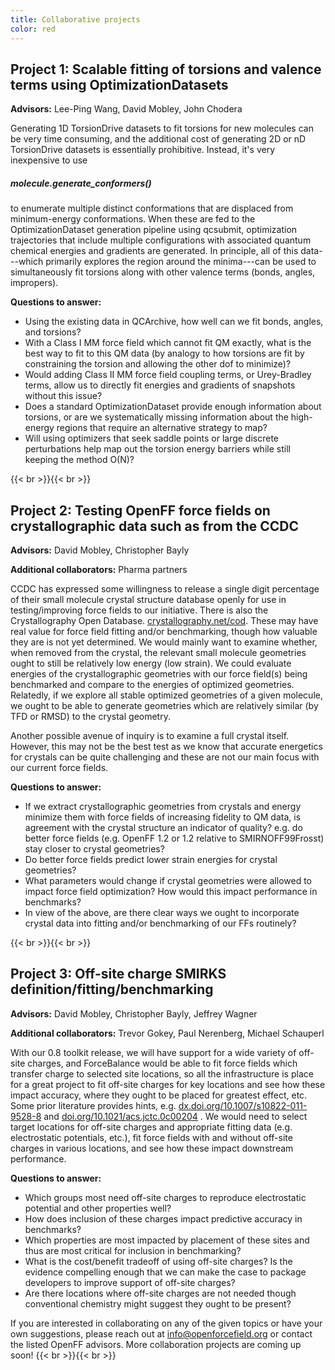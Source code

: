 ```yaml
---
title: Collaborative projects
color: red
---
```


## Project 1: Scalable fitting of torsions and valence terms using OptimizationDatasets ##

**Advisors:** Lee-Ping Wang, David Mobley, John Chodera

Generating 1D TorsionDrive datasets to fit torsions for new molecules can be very time consuming, and the additional cost of generating 2D or nD TorsionDrive datasets is essentially prohibitive. Instead, it&#39;s very inexpensive to use

##### molecule.generate\_conformers() #####

to enumerate multiple distinct conformations that are displaced from minimum-energy conformations. When these are fed to the OptimizationDataset generation pipeline using qcsubmit, optimization trajectories that include multiple configurations with associated quantum chemical energies and gradients are generated. In principle, all of this data---which primarily explores the region around the minima---can be used to simultaneously fit torsions along with other valence terms (bonds, angles, impropers).

**Questions to answer:**

- Using the existing data in QCArchive, how well can we fit bonds, angles, and torsions?
- With a Class I MM force field which cannot fit QM exactly, what is the best way to fit to this QM data (by analogy to how torsions are fit by constraining the torsion and allowing the other dof to minimize)?
- Would adding Class II MM force field coupling terms, or Urey-Bradley terms, allow us to directly fit energies and gradients of snapshots without this issue?
- Does a standard OptimizationDataset provide enough information about torsions, or are we systematically missing information about the high-energy regions that require an alternative strategy to map?
- Will using optimizers that seek saddle points or large discrete perturbations help map out the torsion energy barriers while still keeping the method O(N)?

{{< br >}}{{< br >}}
## Project 2: Testing OpenFF force fields on crystallographic data such as from the CCDC ##

**Advisors:** David Mobley, Christopher Bayly

**Additional collaborators:** Pharma partners

CCDC has expressed some willingness to release a single digit percentage of their small molecule crystal structure database openly for use in testing/improving force fields to our initiative. There is also the Crystallography Open Database. [crystallography.net/cod](https://www.crystallography.net/cod/). These may have real value for force field fitting and/or benchmarking, though how valuable they are is not yet determined. We would mainly want to examine whether, when removed from the crystal, the relevant small molecule geometries ought to still be relatively low energy (low strain). We could evaluate energies of the crystallographic geometries with our force field(s) being benchmarked and compare to the energies of optimized geometries. Relatedly, if we explore all stable optimized geometries of a given molecule, we ought to be able to generate geometries which are relatively similar (by TFD or RMSD) to the crystal geometry.

Another possible avenue of inquiry is to examine a full crystal itself. However, this may not be the best test as we know that accurate energetics for crystals can be quite challenging and these are not our main focus with our current force fields.

**Questions to answer:**

- If we extract crystallographic geometries from crystals and energy minimize them with force fields of increasing fidelity to QM data, is agreement with the crystal structure an indicator of quality? e.g. do better force fields (e.g. OpenFF 1.2 or 1.2 relative to SMIRNOFF99Frosst) stay closer to crystal geometries?
- Do better force fields predict lower strain energies for crystal geometries?
- What parameters would change if crystal geometries were allowed to impact force field optimization? How would this impact performance in benchmarks?
- In view of the above, are there clear ways we ought to incorporate crystal data into fitting and/or benchmarking of our FFs routinely?

{{< br >}}{{< br >}}
## Project 3: Off-site charge SMIRKS definition/fitting/benchmarking ##

**Advisors:** David Mobley, Christopher Bayly, Jeffrey Wagner

**Additional collaborators:** Trevor Gokey, Paul Nerenberg, Michael Schauperl

With our 0.8 toolkit release, we will have support for a wide variety of off-site charges, and ForceBalance would be able to fit force fields which transfer charge to selected site locations, so all the infrastructure is place for a great project to fit off-site charges for key locations and see how these impact accuracy, where they ought to be placed for greatest effect, etc. Some prior literature provides hints, e.g. [dx.doi.org/10.1007/s10822-011-9528-8](https://dx.doi.org/10.1007/s10822-011-9528-8) and [doi.org/10.1021/acs.jctc.0c00204](https://doi.org/10.1021/acs.jctc.0c00204) . We would need to select target locations for off-site charges and appropriate fitting data (e.g. electrostatic potentials, etc.), fit force fields with and without off-site charges in various locations, and see how these impact downstream performance.

**Questions to answer:**

- Which groups most need off-site charges to reproduce electrostatic potential and other properties well?
- How does inclusion of these charges impact predictive accuracy in benchmarks?
- Which properties are most impacted by placement of these sites and thus are most critical for inclusion in benchmarking?
- What is the cost/benefit tradeoff of using off-site charges? Is the evidence compelling enough that we can make the case to package developers to improve support of off-site charges?
- Are there locations where off-site charges are not needed though conventional chemistry might suggest they ought to be present?

If you are interested in collaborating on any of the given topics or have your own suggestions, please reach out at [info@openforcefield.org](mailto:info@openforcefield.org) or contact the listed OpenFF advisors. More collaboration projects are coming up soon!
{{< br >}}{{< br >}}
